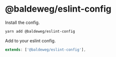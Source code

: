 # @baldeweg/eslint-config

Install the config.

```bash
yarn add @baldeweg/eslint-config
```

Add to your eslint config.

```js
extends: ['@baldeweg/eslint-config'],
```
